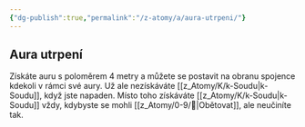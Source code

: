 ```yaml
---
{"dg-publish":true,"permalink":"/z-atomy/a/aura-utrpeni/"}
---
```


## Aura utrpení 
Získáte auru s poloměrem 4 metry a můžete se postavit na obranu spojence kdekoli v rámci své aury. Už ale nezískáváte [[z_Atomy/K/k-Soudu\|k-Soudu]], když jste napaden. Místo toho získáváte [[z_Atomy/K/k-Soudu\|k-Soudu]] vždy, kdybyste se mohli [[z_Atomy/0-9/🔰\|Obětovat]], ale neučiníte tak.